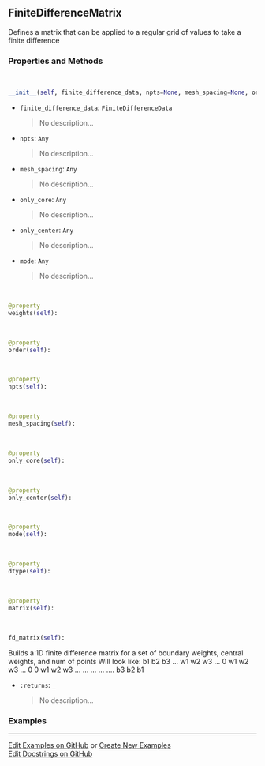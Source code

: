 ## <a id="McUtils.Zachary.Taylor.FiniteDifferenceFunction.FiniteDifferenceMatrix">FiniteDifferenceMatrix</a>
Defines a matrix that can be applied to a regular grid of values to take a finite difference

### Properties and Methods
<a id="McUtils.Zachary.Taylor.FiniteDifferenceFunction.FiniteDifferenceMatrix.__init__" class="docs-object-method">&nbsp;</a>
```python
__init__(self, finite_difference_data, npts=None, mesh_spacing=None, only_core=False, only_center=False, mode='sparse', dtype='float64'): 
```

- `finite_difference_data`: `FiniteDifferenceData`
    >No description...
- `npts`: `Any`
    >No description...
- `mesh_spacing`: `Any`
    >No description...
- `only_core`: `Any`
    >No description...
- `only_center`: `Any`
    >No description...
- `mode`: `Any`
    >No description...

<a id="McUtils.Zachary.Taylor.FiniteDifferenceFunction.FiniteDifferenceMatrix.weights" class="docs-object-method">&nbsp;</a>
```python
@property
weights(self): 
```

<a id="McUtils.Zachary.Taylor.FiniteDifferenceFunction.FiniteDifferenceMatrix.order" class="docs-object-method">&nbsp;</a>
```python
@property
order(self): 
```

<a id="McUtils.Zachary.Taylor.FiniteDifferenceFunction.FiniteDifferenceMatrix.npts" class="docs-object-method">&nbsp;</a>
```python
@property
npts(self): 
```

<a id="McUtils.Zachary.Taylor.FiniteDifferenceFunction.FiniteDifferenceMatrix.mesh_spacing" class="docs-object-method">&nbsp;</a>
```python
@property
mesh_spacing(self): 
```

<a id="McUtils.Zachary.Taylor.FiniteDifferenceFunction.FiniteDifferenceMatrix.only_core" class="docs-object-method">&nbsp;</a>
```python
@property
only_core(self): 
```

<a id="McUtils.Zachary.Taylor.FiniteDifferenceFunction.FiniteDifferenceMatrix.only_center" class="docs-object-method">&nbsp;</a>
```python
@property
only_center(self): 
```

<a id="McUtils.Zachary.Taylor.FiniteDifferenceFunction.FiniteDifferenceMatrix.mode" class="docs-object-method">&nbsp;</a>
```python
@property
mode(self): 
```

<a id="McUtils.Zachary.Taylor.FiniteDifferenceFunction.FiniteDifferenceMatrix.dtype" class="docs-object-method">&nbsp;</a>
```python
@property
dtype(self): 
```

<a id="McUtils.Zachary.Taylor.FiniteDifferenceFunction.FiniteDifferenceMatrix.matrix" class="docs-object-method">&nbsp;</a>
```python
@property
matrix(self): 
```

<a id="McUtils.Zachary.Taylor.FiniteDifferenceFunction.FiniteDifferenceMatrix.fd_matrix" class="docs-object-method">&nbsp;</a>
```python
fd_matrix(self): 
```
Builds a 1D finite difference matrix for a set of boundary weights, central weights, and num of points
        Will look like:
            b1 b2 b3 ...
            w1 w2 w3 ...
            0  w1 w2 w3 ...
            0  0  w1 w2 w3 ...
                 ...
                 ...
                 ...
                    .... b3 b2 b1
- `:returns`: `_`
    >No description...

### Examples


___

[Edit Examples on GitHub](https://github.com/McCoyGroup/References/edit/gh-pages/Documentation/examples/McUtils/Zachary/Taylor/FiniteDifferenceFunction/FiniteDifferenceMatrix.md) or 
[Create New Examples](https://github.com/McCoyGroup/References/new/gh-pages/?filename=Documentation/examples/McUtils/Zachary/Taylor/FiniteDifferenceFunction/FiniteDifferenceMatrix.md) <br/>
[Edit Docstrings on GitHub](https://github.com/McCoyGroup/McUtils/edit/master/Zachary/Taylor/FiniteDifferenceFunction.py?message=Update%20Docs)